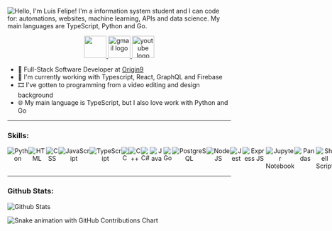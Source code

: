 ![Hello, I'm Luis Felipe! I'm a information system student and I can code for: automations, websites, machine learning, APIs and data science. My main languages are TypeScript, Python and Go.](https://github.com/luisfelipesdn12/luisfelipesdn12/assets/60361387/45916dd3-0283-4a87-896d-39b264e719ec)



<p align="center">
  <a href="https://luisfelipesdn12.now.sh/" target="_blank">
    <img src="https://img.icons8.com/fluent/48/000000/domain.png" width="50" />
  </a>
  <a href="mailto:luisfelipesdn12@gmail.com" target="_blank">
      <img src="https://img.icons8.com/fluent/240/000000/gmail.png" alt="gmail logo" width="50">
  </a>
  <a href="https://www.youtube.com/channel/UCawjbMv4agwinUPEnkxbpEw" target="_blank">
      <img src="https://img.icons8.com/fluent/240/000000/youtube-play.png" alt="youtube logo" width="50">
  </a>
</p>

- 🎉 Full-Stack Software Developer at [Origin9](https://www.origin9.com.br/)
- 📝 I'm currently working with Typescript, React, GraphQL and Firebase
- 🎞️ I've gotten to programming from a video editing and design background
- 🌐 My main language is TypeScript, but I also love work with Python and Go

---
### Skills:

<!-- Badges from: https://github.com/alexandresanlim/Badges4-README.md-Profile -->
<p align="center" style="display: flex;">
  <img src="https://img.shields.io/badge/python%20-%2314354C.svg?&style=for-the-badge&logo=python&logoColor=white" alt="Python"/>
  <img src="https://img.shields.io/badge/html5%20-%23E34F26.svg?&style=for-the-badge&logo=html5&logoColor=white" alt="HTML"/>
  <img src="https://img.shields.io/badge/css3%20-%231572B6.svg?&style=for-the-badge&logo=css3&logoColor=white" alt="CSS"/>
  <img src="https://img.shields.io/badge/javascript%20-%23323330.svg?&style=for-the-badge&logo=javascript&logoColor=%23F7DF1E" alt="JavaScript"/>
  <img src="https://img.shields.io/badge/TypeScript-007ACC?style=for-the-badge&logo=typescript&logoColor=white" alt="TypeScript"/>
  <img src="https://img.shields.io/badge/C-00599C?style=for-the-badge&logo=c&logoColor=white" alt="C"/>
  <img src="https://img.shields.io/badge/c++%20-%2300599C.svg?&style=for-the-badge&logo=c%2B%2B&ogoColor=white" alt="C++"/>
  <img src="https://img.shields.io/badge/C%23-239120?style=for-the-badge&logo=c-sharp&logoColor=white" alt="C#"/>
  <img src="https://img.shields.io/badge/java-%23ED8B00.svg?&style=for-the-badge&logo=java&logoColor=white" alt="Java"/>
  <img src="https://img.shields.io/badge/go-%2300ADD8.svg?&style=for-the-badge&logo=go&logoColor=white" alt="Go"/>
  <img src="https://img.shields.io/badge/PostgreSQL-316192?style=for-the-badge&logo=postgresql&logoColor=white" alt="PostgreSQL"/>
  <img src="https://img.shields.io/badge/node.js%20-%2343853D.svg?&style=for-the-badge&logo=node.js&logoColor=white" alt="NodeJS"/>
  <img src="https://img.shields.io/badge/Jest-C21325?style=for-the-badge&logo=jest&logoColor=white" alt="Jest"/>
  <img src="https://img.shields.io/badge/Express.js-000000?style=for-the-badge&logo=express&logoColor=white" alt="Express JS"/>
  <img src="https://img.shields.io/badge/Jupyter%20-%23F37626.svg?&style=for-the-badge&logo=Jupyter&logoColor=white" alt="Jupyter Notebook"/>
  <img src="https://img.shields.io/badge/pandas%20-%23150458.svg?&style=for-the-badge&logo=pandas&logoColor=white" alt="Pandas"/>
  <img src="https://img.shields.io/badge/Shell_Script-121011?style=for-the-badge&logo=gnu-bash&logoColor=white" alt="Shell Script"/>
  <img src="https://img.shields.io/badge/React-20232A?style=for-the-badge&logo=react&logoColor=61DAFB" alt="React"/>
  <img src="https://img.shields.io/badge/tailwindcss%20-%2338B2AC.svg?&style=for-the-badge&logo=tailwind-css&logoColor=white" alt="Tailwind CSS"/>
  <img src="https://img.shields.io/badge/styled--components-DB7093?style=for-the-badge&logo=styled-components&logoColor=white" alt="Styled Components"/>
  <img src="https://img.shields.io/badge/GraphQl-E10098?style=for-the-badge&logo=graphql&logoColor=white" alt="GraphQL"/>
  <img src="https://img.shields.io/badge/next.js-000000?style=for-the-badge&logo=next.js&logoColor=white" alt="NextJS"/>
  <img src="https://img.shields.io/badge/git%20-%23F05033.svg?&style=for-the-badge&logo=git&logoColor=white" alt="Git"/>
  <img src="https://img.shields.io/badge/github%20-%23121011.svg?&style=for-the-badge&logo=github&logoColor=white" alt="GitHub"/>
  <img src="https://img.shields.io/badge/vercel%20-%23000000.svg?&style=for-the-badge&logo=vercel&logoColor=white" alt="Vercel"/>
  <img src="https://img.shields.io/badge/Heroku-430098?style=for-the-badge&logo=heroku&logoColor=white" alt="Heroku"/>
  <img src="https://img.shields.io/badge/Amazon_AWS-232F3E?style=for-the-badge&logo=amazon-aws&logoColor=white" alt="Amazon AWS"/>
  <img src="https://img.shields.io/badge/Linux-FCC624?style=for-the-badge&logo=linux&logoColor=black" alt="Linux"/>
  <img src="https://img.shields.io/badge/Pop!_OS-48B9C7?style=for-the-badge&logo=Pop!_OS&logoColor=white" alt="Pop! OS"/>
  <img src="https://img.shields.io/badge/figma%20-%23F24E1E.svg?&style=for-the-badge&logo=figma&logoColor=white" alt="Figma"/>
  <img src="https://img.shields.io/badge/-Arduino-00979D?style=for-the-badge&logo=Arduino&logoColor=white" alt="Arduino"/>
</p>

---
### Github Stats:
![Github Stats](https://github-readme-stats.vercel.app/api/?username=luisfelipesdn12&theme=github_dark)

![Snake animation with GitHub Contributions Chart](https://github.com/luisfelipesdn12/luisfelipesdn12/blob/snake-output/github-contribution-grid-snake.svg)

